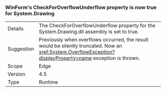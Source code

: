 ### WinForm's CheckForOverflowUnderflow property is now true for System.Drawing

|   |   |
|---|---|
|Details|The CheckForOverflowUnderflow property for the System.Drawing.dll assembly is set to true.|
|Suggestion|Previously when overflows occurred, the result would be silently truncated. Now an <xref:System.OverflowException?displayProperty=name> exception is thrown.|
|Scope|Edge|
|Version|4.5|
|Type|Runtime|
